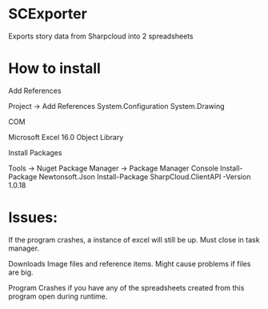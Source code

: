 # SCExporter
Exports story data from Sharpcloud into 2 spreadsheets

# How to install

Add References

Project -> Add References
System.Configuration
System.Drawing

COM

Microsoft Excel 16.0 Object Library

Install Packages

Tools -> Nuget Package Manager -> Package Manager Console
Install-Package Newtonsoft.Json
Install-Package SharpCloud.ClientAPI -Version 1.0.18

# Issues:
If the program crashes, a instance of excel will still be up. Must close in task manager.

Downloads Image files and reference items. Might cause problems if files are big.

Program Crashes if you have any of the spreadsheets created from this program open during runtime.
